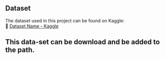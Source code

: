 ## Dataset
The dataset used in this project can be found on Kaggle:  
🔗 [Dataset Name - Kaggle]([https://www.kaggle.com/dataset-url](https://www.kaggle.com/datasets/ryleymcconkey/ml-turbulence-dataset/versions/3))
## This data-set can be download and be added to the path.
